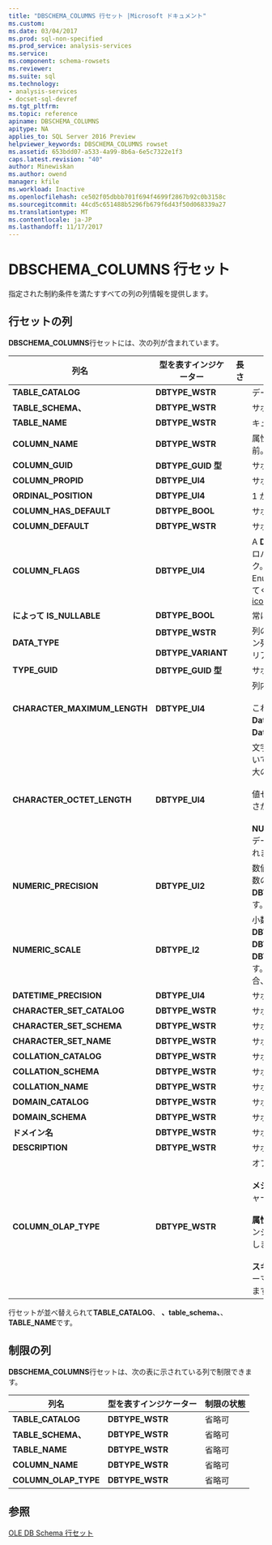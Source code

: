 ```yaml
---
title: "DBSCHEMA_COLUMNS 行セット |Microsoft ドキュメント"
ms.custom: 
ms.date: 03/04/2017
ms.prod: sql-non-specified
ms.prod_service: analysis-services
ms.service: 
ms.component: schema-rowsets
ms.reviewer: 
ms.suite: sql
ms.technology:
- analysis-services
- docset-sql-devref
ms.tgt_pltfrm: 
ms.topic: reference
apiname: DBSCHEMA_COLUMNS
apitype: NA
applies_to: SQL Server 2016 Preview
helpviewer_keywords: DBSCHEMA_COLUMNS rowset
ms.assetid: 653bdd07-a533-4a99-8b6a-6e5c7322e1f3
caps.latest.revision: "40"
author: Minewiskan
ms.author: owend
manager: kfile
ms.workload: Inactive
ms.openlocfilehash: ce502f05dbbb701f694f4699f2867b92c0b3158c
ms.sourcegitcommit: 44cd5c651488b5296fb679f6d43f50d068339a27
ms.translationtype: MT
ms.contentlocale: ja-JP
ms.lasthandoff: 11/17/2017
---
```

# <a name="dbschemacolumns-rowset"></a>DBSCHEMA_COLUMNS 行セット
  指定された制約条件を満たすすべての列の列情報を提供します。  
  
## <a name="rowset-columns"></a>行セットの列  
 **DBSCHEMA_COLUMNS**行セットには、次の列が含まれています。  
  
|列名|型を表すインジケーター|長さ|Description|  
|-----------------|--------------------|------------|-----------------|  
|**TABLE_CATALOG**|**DBTYPE_WSTR**||データベースの名前。|  
|**TABLE_SCHEMA、**|**DBTYPE_WSTR**||サポートされていません。|  
|**TABLE_NAME**|**DBTYPE_WSTR**||キューブの名前。|  
|**COLUMN_NAME**|**DBTYPE_WSTR**||属性階層またはメジャーの名前。|  
|**COLUMN_GUID**|**DBTYPE_GUID 型**||サポートされていません。|  
|**COLUMN_PROPID**|**DBTYPE_UI4**||サポートされていません。|  
|**ORDINAL_POSITION**|**DBTYPE_UI4**||1 から始まる列の位置。|  
|**COLUMN_HAS_DEFAULT**|**DBTYPE_BOOL**||サポートされていません。|  
|**COLUMN_DEFAULT**|**DBTYPE_WSTR**||サポートされていません。|  
|**COLUMN_FLAGS**|**DBTYPE_UI4**||A **DBCOLUMNFLAGS**列のプロパティを示すビットマスク。 'DBCOLUMNFLAGS Enumerated Type」を参照してください[icolumnsinfo::getcolumninfo](http://msdn2.microsoft.com/library/ms722704.aspx)|  
|**によって IS_NULLABLE**|**DBTYPE_BOOL**||常に返します**false**です。|  
|**DATA_TYPE**|**DBTYPE_WSTR**<br /><br /> **DBTYPE_VARIANT**||列のデータ型。 ディメンション列の文字列とメジャーのバリアントが返ります。|  
|**TYPE_GUID**|**DBTYPE_GUID 型**||サポートされていません。|  
|**CHARACTER_MAXIMUM_LENGTH**|**DBTYPE_UI4**||列内の値の可能な最大長。<br /><br /> これから取得されますが、 **DataSize**プロパティに、 **DataItem**です。|  
|**CHARACTER_OCTET_LENGTH**|**DBTYPE_UI4**||文字またはバイナリの列について、列に格納できる値の最大の長さ (単位はバイト)。<br /><br /> 値ゼロ (0) は、列に最大の長さがないことを示します。<br /><br /> **NULL**バイナリまたは文字のデータ型を返さない列が返されます。|  
|**NUMERIC_PRECISION**|**DBTYPE_UI2**||数値データの列の最大有効桁数の型以外の**DBTYPE_VARNUMERIC**です。|  
|**NUMERIC_SCALE**|**DBTYPE_I2**||小数点の右側にある数字の数**DBTYPE_DECIMAL**、 **DBTYPE_NUMERIC**、 **DBTYPE_VARNUMERIC**です。 これは、それ以外の場合、 **NULL**です。|  
|**DATETIME_PRECISION**|**DBTYPE_UI4**||サポートされていません。|  
|**CHARACTER_SET_CATALOG**|**DBTYPE_WSTR**||サポートされていません。|  
|**CHARACTER_SET_SCHEMA**|**DBTYPE_WSTR**||サポートされていません。|  
|**CHARACTER_SET_NAME**|**DBTYPE_WSTR**||サポートされていません。|  
|**COLLATION_CATALOG**|**DBTYPE_WSTR**||サポートされていません。|  
|**COLLATION_SCHEMA**|**DBTYPE_WSTR**||サポートされていません。|  
|**COLLATION_NAME**|**DBTYPE_WSTR**||サポートされていません。|  
|**DOMAIN_CATALOG**|**DBTYPE_WSTR**||サポートされていません。|  
|**DOMAIN_SCHEMA**|**DBTYPE_WSTR**||サポートされていません。|  
|**ドメイン名**|**DBTYPE_WSTR**||サポートされていません。|  
|**DESCRIPTION**|**DBTYPE_WSTR**||サポートされていません。|  
|**COLUMN_OLAP_TYPE**|**DBTYPE_WSTR**||オブジェクトの OLAP 型。<br /><br /> **メジャー**オブジェクトがメジャーであることを示します。<br /><br /> **属性**オブジェクトが、ディメンション属性であることを示します。<br /><br /> **スキーマ**オブジェクトがスキーマ内の列であることを示します。|  
  
 行セットが並べ替えられて**TABLE_CATALOG**、 **、table_schema、**、 **TABLE_NAME**です。  
  
## <a name="restriction-columns"></a>制限の列  
 **DBSCHEMA_COLUMNS**行セットは、次の表に示されている列で制限できます。  
  
|列名|型を表すインジケーター|制限の状態|  
|-----------------|--------------------|-----------------------|  
|**TABLE_CATALOG**|**DBTYPE_WSTR**|省略可|  
|**TABLE_SCHEMA、**|**DBTYPE_WSTR**|省略可|  
|**TABLE_NAME**|**DBTYPE_WSTR**|省略可|  
|**COLUMN_NAME**|**DBTYPE_WSTR**|省略可|  
|**COLUMN_OLAP_TYPE**|**DBTYPE_WSTR**|省略可|  
  
## <a name="see-also"></a>参照  
 [OLE DB Schema 行セット](../../../analysis-services/schema-rowsets/ole-db/ole-db-schema-rowsets.md)  
  
  
